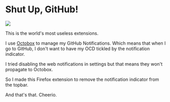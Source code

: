 # Shut Up, GitHub!

[![][shield]][homepage]

This is the world's most useless extensions.

I use [Octobox][octobox] to manage my GitHub Notifications. Which means that
when I go to GitHub, I don't want to have my OCD tickled by the notification
indicator.

I tried disabling the web notifications in settings but that means they won't
propagate to Octobox.

So I made this Firefox extension to remove the notification indicator from the
topbar.

And that's that. Cheerio.

[octobox]: https://octobox.io
[shield]: https://img.shields.io/static/v1.svg?label=mozilla-add-on&message=v0.1&color=FF9400&logo=mozilla-firefox
[homepage]: https://addons.mozilla.org/en-US/firefox/addon/shut-up-github/
